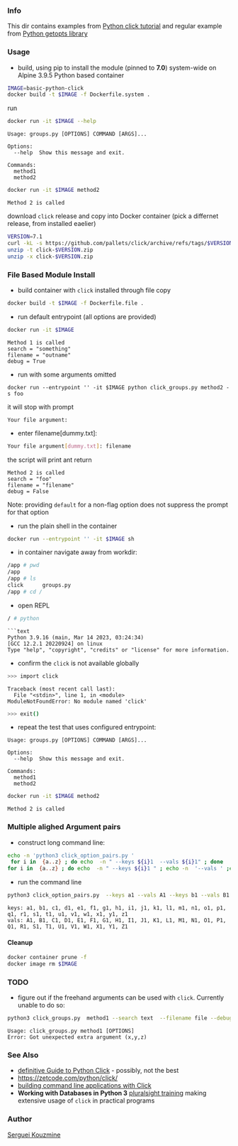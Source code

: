 ### Info

This dir contains examples from [Python click tutorial](https://zetcode.com/python/click/) and regular example from [Python getopts library](https://docs.python.org/3/library/getopt.html)

### Usage

* build, using pip to install the module (pinned to __7.0__) system-wide on Alpine 3.9.5 Python based container
```sh
IMAGE=basic-python-click
docker build -t $IMAGE -f Dockerfile.system .
```
run 
```sh
docker run -it $IMAGE --help
```
```text
Usage: groups.py [OPTIONS] COMMAND [ARGS]...

Options:
  --help  Show this message and exit.

Commands:
  method1
  method2
```

```sh
docker run -it $IMAGE method2
```
```text
Method 2 is called
```
download `click` release and copy into Docker container (pick a differnet release, from installed eaelier)
```sh
VERSION=7.1
curl -kL -s https://github.com/pallets/click/archive/refs/tags/$VERSION.zip -o  click-$VERSION.zip
unzip -t click-$VERSION.zip
unzip -x click-$VERSION.zip
```

### File Based Module Install

* build container with `click` installed through file copy
```sh
docker build -t $IMAGE -f Dockerfile.file .

```
*  run default entrypoint (all options are provided)
```sh
docker run -it $IMAGE
```
```text
Method 1 is called
search = "something"
filename = "outname"
debug = True
```
* run with some arguments omitted
```
docker run --entrypoint '' -it $IMAGE python click_groups.py method2 -s foo

```
it will stop with prompt
```text
Your file argument:
```

* enter filename[dummy.txt]:

```sh
Your file argument[dummy.txt]: filename
```
the script will print ant return
```text
Method 2 is called
search = "foo"
filename = "filename"
debug = False
```

Note: providing `default` for a non-flag option does not suppress the prompt for that option

* run the plain shell in the container

```sh
docker run --entrypoint '' -it $IMAGE sh
```
* in container navigate away from workdir:
```sh
/app # pwd
/app
/app # ls
click      groups.py
/app # cd /
```
* open REPL
```sh
/ # python
```
```text
```text
Python 3.9.16 (main, Mar 14 2023, 03:24:34)
[GCC 12.2.1 20220924] on linux
Type "help", "copyright", "credits" or "license" for more information.
```
* confirm the `click` is not available globally
```sh
>>> import click
```
```text
Traceback (most recent call last):
  File "<stdin>", line 1, in <module>
ModuleNotFoundError: No module named 'click'
```
```sh
>>> exit()
```

* repeat the test that uses configured entrypoint:

```text
Usage: groups.py [OPTIONS] COMMAND [ARGS]...

Options:
  --help  Show this message and exit.

Commands:
  method1
  method2
```

```sh
docker run -it $IMAGE method2
```
```text
Method 2 is called
```
### Multiple alighed Argument pairs
* construct long command line:
```sh
echo -n 'python3 click_option_pairs.py '
 for i in  {a..z} ; do echo  -n " --keys ${i}1  --vals ${i}1" ; done
for i in  {a..z} ; do echo  -n " --keys ${i}1 " ; echo -n  '--vals ' ;echo -n "${i}1" |tr '[a-z]' '[A-Z]' ; done
```
* run the command line
```sh
python3 click_option_pairs.py  --keys a1 --vals A1 --keys b1 --vals B1 --keys c1 --vals C1 --keys d1 --vals D1 --keys e1 --vals E1 --keys f1 --vals F1 --keys g1 --vals G1 --keys h1 --vals H1 --keys i1 --vals I1 --keys j1 --vals J1 --keys k1 --vals K1 --keys l1 --vals L1 --keys m1 --vals M1 --keys n1 --vals N1 --keys o1 --vals O1 --keys p1 --vals P1 --keys q1 --vals Q1 --keys r1 --vals R1 --keys s1 --vals S1 --keys t1 --vals T1 --keys u1 --vals U1 --keys v1 --vals V1 --keys w1 --vals W1 --keys x1 --vals X1 --keys y1 --vals Y1 --keys z1 --vals Z1
```
```text
keys: a1, b1, c1, d1, e1, f1, g1, h1, i1, j1, k1, l1, m1, n1, o1, p1, q1, r1, s1, t1, u1, v1, w1, x1, y1, z1
vals: A1, B1, C1, D1, E1, F1, G1, H1, I1, J1, K1, L1, M1, N1, O1, P1, Q1, R1, S1, T1, U1, V1, W1, X1, Y1, Z1

```
#### Cleanup
```sh
docker container prune -f
docker image rm $IMAGE
```

### TODO

* figure out if the freehand arguments can be used with `click`. Currently unable to do so:

```sh
python3 click_groups.py  method1 --search text  --filename file --debug  x,y,z
```
```text
Usage: click_groups.py method1 [OPTIONS]
Error: Got unexpected extra argument (x,y,z)
```

### See Also

  * [definitive Guide to Python Click](https://www.assemblyai.com/blog/the-definitive-guide-to-python-click/) - possibly, not the best
  * https://zetcode.com/python/click/
  * [building command line applications with Click](https://pymbook.readthedocs.io/en/latest/click.html)
  * __Working with Databases in Python 3__ [pluralsight training](https://app.pluralsight.com/library/courses/python-3-working-databases) making extensive usage of `click` in practical programs

### Author
[Serguei Kouzmine](kouzmine_serguei@yahoo.com)
